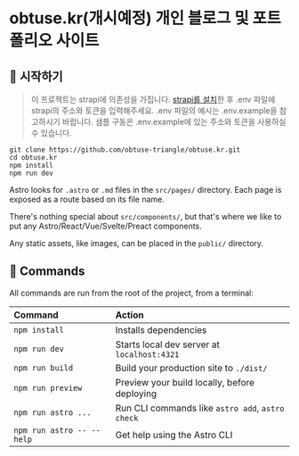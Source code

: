 # obtuse.kr(개시예정) 개인 블로그 및 포트폴리오 사이트

## 🚀 시작하기

> 이 프로젝트는 strapi에 의존성을 가집니다. [strapi를 설치](https://docs.strapi.io/dev-docs/quick-start)한 후 .env 파일에 strapi의 주소와 토큰을 입력해주세요.
> .env 파일의 예시는 .env.example을 참고하시기 바랍니다. 샘플 구동은 .env.example에 있는 주소와 토큰을 사용하실 수 있습니다.

```
git clone https://github.com/obtuse-triangle/obtuse.kr.git
cd obtuse.kr
npm install
npm run dev
```

Astro looks for `.astro` or `.md` files in the `src/pages/` directory. Each page is exposed as a route based on its file name.

There's nothing special about `src/components/`, but that's where we like to put any Astro/React/Vue/Svelte/Preact components.

Any static assets, like images, can be placed in the `public/` directory.

## 🧞 Commands

All commands are run from the root of the project, from a terminal:

| Command                   | Action                                           |
| :------------------------ | :----------------------------------------------- |
| `npm install`             | Installs dependencies                            |
| `npm run dev`             | Starts local dev server at `localhost:4321`      |
| `npm run build`           | Build your production site to `./dist/`          |
| `npm run preview`         | Preview your build locally, before deploying     |
| `npm run astro ...`       | Run CLI commands like `astro add`, `astro check` |
| `npm run astro -- --help` | Get help using the Astro CLI                     |
